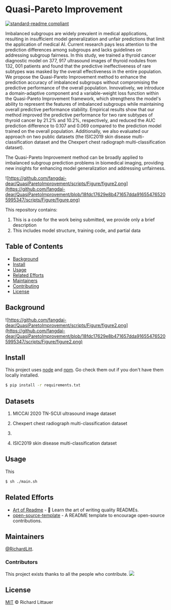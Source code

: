 # Quasi-Pareto Improvement

[![standard-readme compliant](https://img.shields.io/badge/readme%20style-standard-brightgreen.svg?style=flat-square)](https://github.com/RichardLitt/standard-readme)

Imbalanced subgroups are widely prevalent in medical applications, resulting in insufficient model generalization and unfair predictions that limit the application of medical AI. Current research pays less attention to the prediction differences among subgroups and lacks guidelines on addressing subgroup fairness. In this study, we trained a thyroid cancer diagnostic model on 377, 917 ultrasound images of thyroid nodules from 132, 001 patients and found that the predictive ineffectiveness of rare subtypes was masked by the overall effectiveness in the entire population. We propose the Quasi-Pareto Improvement method to enhance the prediction accuracy of imbalanced subgroups without compromising the predictive performance of the overall population. Innovatively, we introduce a domain-adaptive component and a variable-weight loss function within the Quasi-Pareto Improvement framework, which strengthens the model's ability to represent the features of imbalanced subgroups while maintaining overall predictive performance stability. Empirical results show that our method improved the predictive performance for two rare subtypes of thyroid cancer by 21.2% and 10.2%, respectively, and reduced the AUC prediction difference to 0.107 and 0.069 compared to the prediction model trained on the overall population. Additionally, we also evaluated our approach on two public datasets (the ISIC2019 skin disease multi-classification dataset and the Chexpert chest radiograph multi-classification dataset).

The Quasi-Pareto Improvement method can be broadly applied to imbalanced subgroup prediction problems in biomedical imaging, providing new insights for enhancing model generalization and addressing unfairness.

![https://github.com/fangdai-dear/QuasiParetoImprovement/scripts/Figure/figure2.png](https://github.com/fangdai-dear/QuasiParetoImprovement/blob/18fdc17629e8b471657dda916554765205995347/scripts/Figure/figure.png)

This repository contains:

1.   This is a code for the work being submitted, we provide only a brief description
2.   This includes model structure, training code, and partial data

## Table of Contents

- [Background](#background)
- [Install](#install)
- [Usage](#usage)
- [Related Efforts](#related-efforts)
- [Maintainers](#maintainers)
- [Contributing](#contributing)
- [License](#license)

## Background

![https://github.com/fangdai-dear/QuasiParetoImprovement/scripts/Figure/figure2.png](https://github.com/fangdai-dear/QuasiParetoImprovement/blob/18fdc17629e8b471657dda916554765205995347/scripts/Figure/figure2.png)


## Install

This project uses [node]( ) and [npm]( ). Go check them out if you don't have them locally installed.

```sh
$ pip install -r requirements.txt
```

## Datasets
1. MICCAI 2020 TN-SCUI ultrasound image dataset

2. Chexpert chest radiograph multi-classification dataset
3.
4. ISIC2019 skin disease multi-classification dataset
## Usage

This  

```sh
$ sh ./main.sh
```


## Related Efforts

- [Art of Readme]( ) - 💌 Learn the art of writing quality READMEs.
- [open-source-template]( ) - A README template to encourage open-source contributions.

## Maintainers

[@RichardLitt](https://github.com/RichardLitt).

### Contributors

This project exists thanks to all the people who contribute. 
<a href="https://github.com/RichardLitt/standard-readme/graphs/contributors"><img src="https://opencollective.com/standard-readme/contributors.svg?width=890&button=false" /></a>


## License

[MIT](LICENSE) © Richard Littauer
